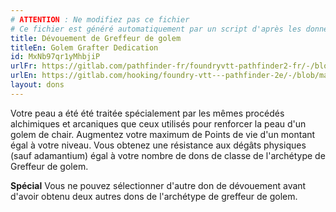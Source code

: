 ```yaml
---
# ATTENTION : Ne modifiez pas ce fichier
# Ce fichier est généré automatiquement par un script d'après les données du module Foundry VTT officiel et de sa traduction
title: Dévouement de Greffeur de golem
titleEn: Golem Grafter Dedication
id: MxNb97qr1yMhbjiP
urlFr: https://gitlab.com/pathfinder-fr/foundryvtt-pathfinder2-fr/-/blob/master/data/feats/MxNb97qr1yMhbjiP.htm
urlEn: https://gitlab.com/hooking/foundry-vtt---pathfinder-2e/-/blob/master/packs/data/feats.db/golem-grafter-dedication.json
layout: dons
---
```

Votre peau a été été traitée spécialement par les mêmes procédés alchimiques et arcaniques que ceux utilisés pour renforcer la peau d'un golem de chair. Augmentez votre maximum de Points de vie d'un montant égal à votre niveau. Vous obtenez une résistance aux dégâts physiques (sauf adamantium) égal à votre nombre de dons de classe de l'archétype de Greffeur de golem.

**Spécial** Vous ne pouvez sélectionner d'autre don de dévouement avant d'avoir obtenu deux autres dons de l'archétype de greffeur de golem.
